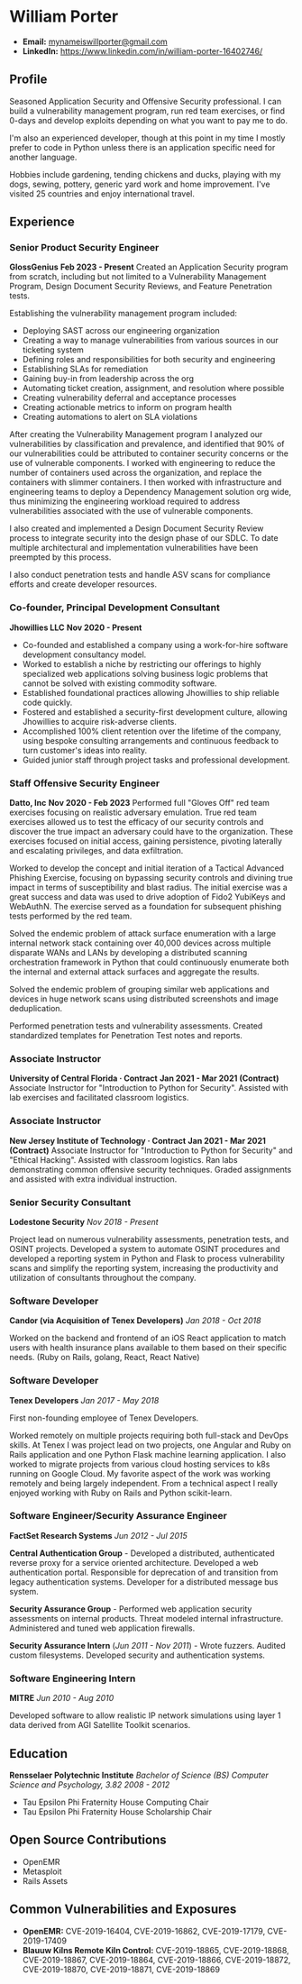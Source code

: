 # William Porter
- **Email:** mynameiswillporter@gmail.com
- **LinkedIn:** https://www.linkedin.com/in/william-porter-16402746/

## Profile
Seasoned Application Security and Offensive Security professional. I can build a vulnerability management program, run red team exercises, or find 0-days and develop exploits depending on what you want to pay me to do. 

I'm also an experienced developer, though at this point in my time I mostly prefer to code in Python unless there is an application specific need for another language.

Hobbies include gardening, tending chickens and ducks, playing with my dogs, sewing, pottery, generic yard work and home improvement. I've visited 25 countries and enjoy international travel. 
## Experience

### Senior Product Security Engineer ###
**GlossGenius**
**Feb 2023 - Present**
Created an Application Security program from scratch, including but not limited to a Vulnerability Management Program, Design Document Security Reviews, and Feature Penetration tests.

Establishing the vulnerability management program included:
* Deploying SAST across our engineering organization
* Creating a way to manage vulnerabilities from various sources in our ticketing system
* Defining roles and responsibilities for both security and engineering
* Establishing SLAs for remediation
* Gaining buy-in from leadership across the org
* Automating ticket creation, assignment, and resolution where possible
* Creating vulnerability deferral and acceptance processes
* Creating actionable metrics to inform on program health
* Creating automations to alert on SLA violations

After creating the Vulnerability Management program I analyzed our vulnerabilities by classification and prevalence, and identified that 90% of our vulnerabilities could be attributed to container security concerns or the use of vulnerable components. I worked with engineering to reduce the number of containers used across the organization, and replace the containers with slimmer containers. I then worked with infrastructure and engineering teams to deploy a Dependency Management solution org wide, thus minimizing the engineering workload required to address vulnerabilities associated with the use of vulnerable components.

I also created and implemented a Design Document Security Review process to integrate security into the design phase of our SDLC. To date multiple architectural and implementation vulnerabilities have been preempted by this process.

I also conduct penetration tests and handle ASV scans for compliance efforts and create developer resources.


### Co-founder, Principal Development Consultant
**Jhowillies LLC**
**Nov 2020 - Present**

* Co-founded and established a company using a work-for-hire software development consultancy model.
* Worked to establish a niche by restricting our offerings to highly specialized web applications solving business logic problems that cannot be solved with existing commodity software.
* Established foundational practices allowing Jhowillies to ship reliable code quickly.
* Fostered and established a security-first development culture, allowing Jhowillies to acquire risk-adverse clients.
* Accomplished 100% client retention over the lifetime of the company, using bespoke consulting arrangements and continuous feedback to turn customer's ideas into reality.
* Guided junior staff through project tasks and professional development.

### Staff Offensive Security Engineer
**Datto, Inc**
**Nov 2020 - Feb 2023**
Performed full "Gloves Off" red team exercises focusing on realistic adversary emulation. True red team exercises allowed us to test the efficacy of our security controls and discover the true impact an adversary could have to the organization. These exercises focused on initial access, gaining persistence, pivoting laterally and escalating privileges, and data exfiltration.

Worked to develop the concept and initial iteration of a Tactical Advanced Phishing Exercise, focusing on bypassing security controls and divining true impact in terms of susceptibility and blast radius. The initial exercise was a great success and data was used to drive adoption of Fido2 YubiKeys and WebAuthN. The exercise served as a foundation for subsequent phishing tests performed by the red team.

Solved the endemic problem of attack surface enumeration with a large internal network stack containing over 40,000 devices across multiple disparate WANs and LANs by developing a distributed scanning orchestration framework in Python that could continuously enumerate both the internal and external attack surfaces and aggregate the results.

Solved the endemic problem of grouping similar web applications and devices in huge network scans using distributed screenshots and image deduplication.

Performed penetration tests and vulnerability assessments. Created standardized templates for Penetration Test notes and reports.

### Associate Instructor
**University of Central Florida · Contract**
**Jan 2021 - Mar 2021 (Contract)**
Associate Instructor for "Introduction to Python for Security". Assisted with lab exercises and facilitated classroom logistics.

### Associate Instructor
**New Jersey Institute of Technology · Contract**
**Jan 2021 - Mar 2021 (Contract)**
Associate Instructor for "Introduction to Python for Security" and "Ethical Hacking". Assisted with classroom logistics. Ran labs demonstrating common offensive security techniques. Graded assignments and assisted with extra individual instruction.

### Senior Security Consultant
**Lodestone Security**
*Nov 2018 - Present*

Project lead on numerous vulnerability assessments, penetration tests, and OSINT projects. Developed a system to automate OSINT procedures and developed a reporting system in Python and Flask to process vulnerability scans and simplify the reporting system, increasing the productivity and utilization of consultants throughout the company.

### Software Developer
**Candor (via Acquisition of Tenex Developers)**
*Jan 2018 - Oct 2018*

Worked on the backend and frontend of an iOS React application to match users with health insurance plans available to them based on their specific needs. (Ruby on Rails, golang, React, React Native)

### Software Developer
**Tenex Developers**
*Jan 2017 - May 2018*

First non-founding employee of Tenex Developers.

Worked remotely on multiple projects requiring both full-stack and DevOps skills. At Tenex I was project lead on two projects, one Angular and Ruby on Rails application and one Python Flask machine learning application. I also worked to migrate projects from various cloud hosting services to k8s running on Google Cloud. My favorite aspect of the work was working remotely and being largely independent. From a technical aspect I really enjoyed working with Ruby on Rails and Python scikit-learn.

### Software Engineer/Security Assurance Engineer
**FactSet Research Systems**
*Jun 2012 - Jul 2015*

**Central Authentication Group** - Developed a distributed, authenticated reverse proxy for a service oriented architecture. Developed a web authentication portal. Responsible for deprecation of and transition from legacy authentication systems. Developer for a distributed message bus system.

**Security Assurance Group** - Performed web application security assessments on internal products. Threat modeled internal infrastructure. Administered and tuned web application firewalls.

**Security Assurance Intern** (*Jun 2011 - Nov 2011*) - Wrote fuzzers. Audited custom filesystems. Developed security and authentication systems.

### Software Engineering Intern
**MITRE**
*Jun 2010 - Aug 2010*

Developed software to allow realistic IP network simulations using layer 1 data derived from AGI Satellite Toolkit scenarios.

## Education
**Rensselaer Polytechnic Institute**
*Bachelor of Science (BS) Computer Science and Psychology, 3.82*
*2008 - 2012*

- Tau Epsilon Phi Fraternity House Computing Chair
- Tau Epsilon Phi Fraternity House Scholarship Chair

## Open Source Contributions
- OpenEMR
- Metasploit
- Rails Assets

## Common Vulnerabilities and Exposures
- **OpenEMR:** CVE-2019-16404, CVE-2019-16862, CVE-2019-17179, CVE-2019-17409
- **Blauuw Kilns Remote Kiln Control:** CVE-2019-18865, CVE-2019-18868, CVE-2019-18867, CVE-2019-18864, CVE-2019-18866, CVE-2019-18872, CVE-2019-18870, CVE-2019-18871, CVE-2019-18869
